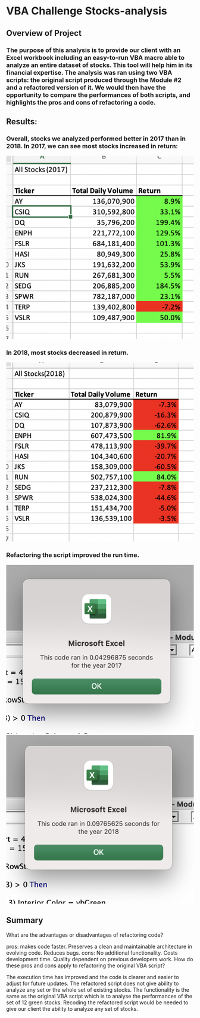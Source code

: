 # VBA Challenge Stocks-analysis


## Overview of Project


### The purpose of this analysis is to provide our client with an Excel workbook including an easy-to-run VBA macro able to analyze an entire dataset of stocks. This tool will help him in its financial expertise. The analysis was ran using two VBA scripts: the original script produced through the Module #2 and a refactored version of it. We would then have the opportunity to compare the performances of both scripts, and highlights the pros and cons of refactoring a code.

## Results: 

### Overall, stocks we analyzed performed better in 2017 than in 2018. In 2017, we can see most stocks increased in return:

![VBA_Challenge_2017.png](VBA_Challenge_2017.png)

 ### In 2018, most stocks decreased in return. 

![VBA_Challenge_2018.png](VBA_Challenge_2018.png)

### Refactoring the script improved the run time. 

![Execution_time2017.png](Execution_time2017.png)
![Execution_time2018.png](Execution_time2018.png)


## Summary 

What are the advantages or disadvantages of refactoring code?

pros: makes code faster. Preserves a clean and maintainable architecture in evolving code. Reduces bugs.
cons: No additional functionality. Costs development time. Quality dependent on previous developers work.
How do these pros and cons apply to refactoring the original VBA script?

The execution time has improved and the code is clearer and easier to adjust for future updates.
The refactored script does not give ability to analyze any set or the whole set of existing stocks. The functionality is the same as the original VBA script which is to analyse the performances of the set of 12 green stocks.
Recoding the refactored script would be needed to give our client the ability to analyze any set of stocks.


